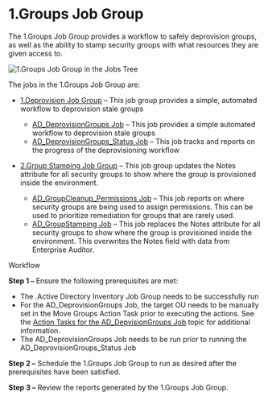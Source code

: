 # 1.Groups Job Group

The 1.Groups Job Group provides a workflow to safely deprovision groups, as well as the ability to
stamp security groups with what resources they are given access to.

![1.Groups Job Group in the Jobs Tree](/img/versioned_docs/accessanalyzer_11.6/accessanalyzer/solutions/activedirectory/cleanup/groups/groupsjobtree.webp)

The jobs in the 1.Groups Job Group are:

- [1.Deprovision Job Group](/docs/accessanalyzer/11.6/solutions/activedirectory/cleanup/groups/deprovision/overview.md)
  – This job group provides a simple, automated workflow to deprovision stale groups

    - [AD_DeprovisionGroups Job](/docs/accessanalyzer/11.6/solutions/activedirectory/cleanup/groups/deprovision/ad_deprovisiongroups.md)
      – This job provides a simple automated workflow to deprovision stale groups
    - [AD_DeprovisionGroups_Status Job](/docs/accessanalyzer/11.6/solutions/activedirectory/cleanup/groups/deprovision/ad_deprovisiongroups_status.md)
      – This job tracks and reports on the progress of the deprovisioning workflow

- [2.Group Stamping Job Group](/docs/accessanalyzer/11.6/solutions/activedirectory/cleanup/groups/stamping/overview.md)
  – This job group updates the Notes attribute for all security groups to show where the group is
  provisioned inside the environment.

    - [AD_GroupCleanup_Permissions Job](/docs/accessanalyzer/11.6/solutions/activedirectory/cleanup/groups/stamping/ad_groupcleanup_permissions.md)
      – This job reports on where security groups are being used to assign permissions. This can be
      used to prioritize remediation for groups that are rarely used.
    - [AD_GroupStamping Job](/docs/accessanalyzer/11.6/solutions/activedirectory/cleanup/groups/stamping/ad_groupstamping.md)
      – This job replaces the Notes attribute for all security groups to show where the group is
      provisioned inside the environment. This overwrites the Notes field with data from Enterprise
      Auditor.

Workflow

**Step 1 –** Ensure the following prerequisites are met:

- The .Active Directory Inventory Job Group needs to be successfully run
- For the AD_DeprovisionGroups Job, the target OU needs to be manually set in the Move Groups Action
  Task prior to executing the actions. See the
  [Action Tasks for the AD_DepvisionGroups Job](/docs/accessanalyzer/11.6/solutions/activedirectory/cleanup/groups/deprovision/ad_deprovisiongroups.md#action-tasks-for-the-ad_depvisiongroups-job)
  topic for additional information.
- The AD_DeprovisionGroups Job needs to be run prior to running the AD_DeprovisionGroups_Status Job

**Step 2 –** Schedule the 1.Groups Job Group to run as desired after the prerequisites have been
satisfied.

**Step 3 –** Review the reports generated by the 1.Groups Job Group.
